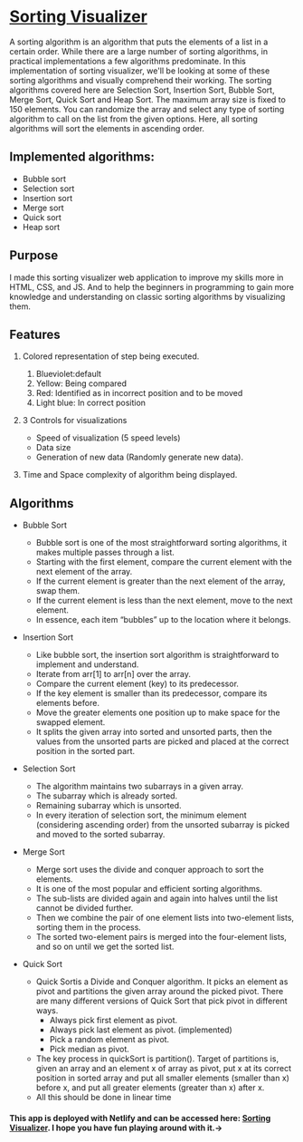 # [Sorting Visualizer](https://sorting-visualizer-vanila-js.netlify.app/)
<p> A sorting algorithm is an algorithm that puts the elements of a list in a certain order. While there are a large number of sorting algorithms, in practical implementations a few algorithms predominate. In this implementation of sorting visualizer, we'll be looking at some of these sorting algorithms and visually comprehend their working. The sorting algorithms covered here are Selection Sort, Insertion Sort, Bubble Sort, Merge Sort, Quick Sort and Heap Sort. The maximum array size is fixed to 150 elements. You can randomize the array and select any type of sorting algorithm to call on the list from the given options. Here, all sorting algorithms will sort the elements in ascending order.</p> 

## Implemented algorithms:

- Bubble sort
- Selection sort
- Insertion sort
- Merge sort
- Quick sort
- Heap sort

## Purpose
I made this sorting visualizer web application to improve my skills more in HTML, CSS, and JS. And to help the beginners in programming to gain more knowledge and understanding on classic sorting algorithms by visualizing them.
## Features

1. Colored representation of step being executed. 
     1. Blueviolet:default 
     2. Yellow: Being compared 
     3. Red: Identified as in incorrect position and to be moved 
     4. Light blue: In correct position

2. 3 Controls for visualizations 
    - Speed of visualization (5 speed levels) 
    - Data size 
    - Generation of new data (Randomly generate new data).

3. Time and Space complexity of algorithm being displayed.
## Algorithms
- Bubble Sort
    - Bubble sort is one of the most straightforward sorting algorithms, it makes multiple passes through a list.
    - Starting with the first element, compare the current element with the next element of the array.
    - If the current element is greater than the next element of the array, swap them.
    - If the current element is less than the next element, move to the next element.
    - In essence, each item “bubbles” up to the location where it belongs.
- Insertion Sort
    - Like bubble sort, the insertion sort algorithm is straightforward to implement and understand.
    - Iterate from arr[1] to arr[n] over the array.
    - Compare the current element (key) to its predecessor.
    - If the key element is smaller than its predecessor, compare its elements before.
    - Move the greater elements one position up to make space for the swapped element.
    - It splits the given array into sorted and unsorted parts, then the values from the unsorted parts are picked and placed at the correct position in the sorted part.
- Selection Sort
    - The algorithm maintains two subarrays in a given array.
    - The subarray which is already sorted.
    - Remaining subarray which is unsorted.
    - In every iteration of selection sort, the minimum element (considering ascending order) from the unsorted subarray is picked and moved to the sorted subarray.
- Merge Sort
    - Merge sort uses the divide and conquer approach to sort the elements.
    - It is one of the most popular and efficient sorting algorithms.
    - The sub-lists are divided again and again into halves until the list cannot be divided further.
    - Then we combine the pair of one element lists into two-element lists, sorting them in the process.
    - The sorted two-element pairs is merged into the four-element lists, and so on until we get the sorted list.
    
- Quick Sort 
     - Quick Sortis a Divide and Conquer algorithm. It picks an element as pivot and partitions the given array around the picked pivot. There are many different versions of Quick Sort that pick pivot in different ways.
          - Always pick first element as pivot.
          - Always pick last element as pivot. (implemented)
          - Pick a random element as pivot.
          - Pick median as pivot. 
     - The key process in quickSort is partition(). Target of partitions is, given an array and an element x of array as pivot, put x at its correct position in sorted array and put all smaller elements (smaller than x) before x, and put all greater elements (greater than x) after x.
     - All this should be done in linear time
#### This app is deployed with Netlify and can be accessed here: [Sorting Visualizer](https://sorting-visualizer-vanila-js.netlify.app/). I hope you have fun playing around with it.-> 
